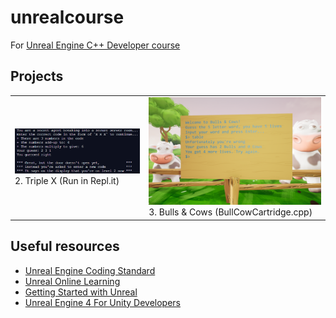 # unrealcourse
For [Unreal Engine C++ Developer course](https://www.udemy.com/course/unrealcourse/)

## Projects
<table>
  <tr>
    <td><a href="https://repl.it/@RunninglVlan/TripleX"><img src="/P02-TripleX/thumbnail.png" /></a><br>2. Triple X (Run in Repl.it)</td>
    <td><a href="/P03-BullCowGame/Source/BullCowGame/BullCowCartridge.cpp"><img src="/P03-BullCowGame/thumbnail.png" /></a><br>3. Bulls & Cows (BullCowCartridge.cpp)</td>
  </tr>
</table>

## Useful resources
- [Unreal Engine Coding Standard](https://docs.unrealengine.com/en-US/Programming/Development/CodingStandard)
- [Unreal Online Learning](https://www.unrealengine.com/en-US/onlinelearning-courses)
- [Getting Started with Unreal](https://docs.unrealengine.com/en-US/GettingStarted)
- [Unreal Engine 4 For Unity Developers](https://docs.unrealengine.com/en-US/Basics/UnrealEngineForUnityDevs/)
